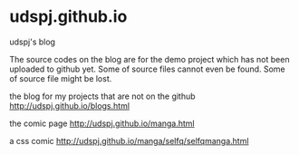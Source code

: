 # udspj.github.io

udspj's blog

The source codes on the blog are for the demo project which has not been uploaded to github yet. Some of source files cannot even be found. Some of source file might be lost.

the blog for my projects that are not on the github http://udspj.github.io/blogs.html

the comic page http://udspj.github.io/manga.html

a css comic http://udspj.github.io/manga/selfq/selfqmanga.html